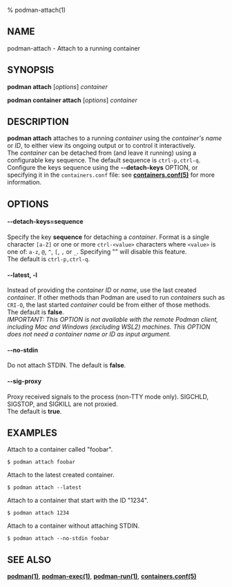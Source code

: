 % podman-attach(1)

## NAME
podman\-attach - Attach to a running container

## SYNOPSIS
**podman attach** [*options*] *container*

**podman container attach** [*options*] *container*

## DESCRIPTION
**podman attach** attaches to a running *container* using the *container's name* or *ID*, to either view its ongoing output or to control it interactively.\
The *container* can be detached from (and leave it running) using a configurable key sequence. The default sequence is `ctrl-p,ctrl-q`. Configure the keys sequence using the **--detach-keys** OPTION, or specifying it in the `containers.conf` file: see **[containers.conf(5)](https://github.com/containers/common/blob/master/docs/containers.conf.5.md)** for more information.

## OPTIONS
#### **--detach-keys**=**sequence**

Specify the key **sequence** for detaching a *container*. Format is a single character `[a-Z]` or one or more `ctrl-<value>` characters where `<value>` is one of: `a-z`, `@`, `^`, `[`, `,` or `_`. Specifying "" will disable this feature.\
The default is `ctrl-p,ctrl-q`.

#### **--latest**, **-l**

Instead of providing the *container ID* or *name*, use the last created *container*. If other methods than Podman are used to run *containers* such as `CRI-O`, the last started *container* could be from either of those methods.\
The default is **false**.\
*IMPORTANT: This OPTION is not available with the remote Podman client, including Mac and Windows (excluding WSL2) machines. This OPTION does not need a container name or ID as input argument.*

#### **--no-stdin**

Do not attach STDIN. The default is **false**.

#### **--sig-proxy**

Proxy received signals to the process (non-TTY mode only). SIGCHLD, SIGSTOP, and SIGKILL are not proxied.\
The default is **true**.

## EXAMPLES
Attach to a container called "foobar".
```
$ podman attach foobar
```

Attach to the latest created container.
```
$ podman attach --latest
```

Attach to a container that start with the ID "1234".
```
$ podman attach 1234
```

Attach to a container without attaching STDIN.
```
$ podman attach --no-stdin foobar
```

## SEE ALSO
**[podman(1)](podman.1.md)**, **[podman-exec(1)](podman-exec.1.md)**, **[podman-run(1)](podman-run.1.md)**, **[containers.conf(5)](https://github.com/containers/common/blob/master/docs/containers.conf.5.md)**
